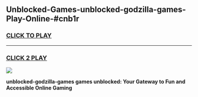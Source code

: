 
## Unblocked-Games-unblocked-godzilla-games-Play-Online-#cnb1r
<h3>
<a href="https://premium.freeplayer.one?title=unblocked-godzilla-games&ref=27F">CLICK TO PLAY</a></h3>
<hr>

<h3>
<a href="https://premium.freeplayer.one?title=unblocked-godzilla-games&ref=27F">CLICK 2 PLAY</a>
  
</h3>

<a href="https://premium.freeplayer.one?title=unblocked-godzilla-games&ref=27F"><img src="https://clearcache.store/games.png"></a>


**unblocked-godzilla-games games unblocked: Your Gateway to Fun and Accessible Online Gaming**
